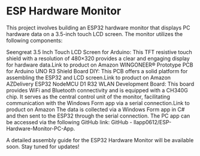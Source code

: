 # ESP Hardware Monitor

This project involves building an ESP32 hardware monitor that displays PC hardware data on a 3.5-inch touch LCD screen. The monitor utilizes the following components:

Seengreat 3.5 Inch Touch LCD Screen for Arduino: This TFT resistive touch shield with a resolution of 480×320 provides a clear and engaging display for hardware data.Link to product on Amazon
WINGONEER® Prototype PCB for Arduino UNO R3 Shield Board DIY: This PCB offers a solid platform for assembling the ESP32 and LCD screen.Link to product on Amazon
AZDelivery ESP32 NodeMCU D1 R32 WLAN Development Board: This board provides WiFi and Bluetooth connectivity and is equipped with a CH340G chip. It serves as the central control unit of the monitor, facilitating communication with the Windows Form app via a serial connection.Link to product on Amazon
The data is collected via a Windows Form app in C# and then sent to the ESP32 through the serial connection. The PC app can be accessed via the following GitHub link: GitHub - llapp0612/ESP-Hardware-Monitor-PC-App.

A detailed assembly guide for the ESP32 Hardware Monitor will be available soon. Stay tuned for updates!
